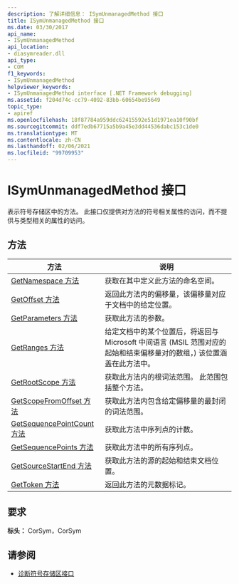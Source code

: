 ```yaml
---
description: 了解详细信息： ISymUnmanagedMethod 接口
title: ISymUnmanagedMethod 接口
ms.date: 03/30/2017
api_name:
- ISymUnmanagedMethod
api_location:
- diasymreader.dll
api_type:
- COM
f1_keywords:
- ISymUnmanagedMethod
helpviewer_keywords:
- ISymUnmanagedMethod interface [.NET Framework debugging]
ms.assetid: f204d74c-cc79-4092-83bb-60654be95649
topic_type:
- apiref
ms.openlocfilehash: 18f87784a959ddc62415592e51d1971ea10f90bf
ms.sourcegitcommit: ddf7edb67715a5b9a45e3dd44536dabc153c1de0
ms.translationtype: MT
ms.contentlocale: zh-CN
ms.lasthandoff: 02/06/2021
ms.locfileid: "99709953"
---
```

# <a name="isymunmanagedmethod-interface"></a>ISymUnmanagedMethod 接口

表示符号存储区中的方法。 此接口仅提供对方法的符号相关属性的访问，而不提供与类型相关的属性的访问。  
  
## <a name="methods"></a>方法  
  
|方法|说明|  
|------------|-----------------|  
|[GetNamespace 方法](isymunmanagedmethod-getnamespace-method.md)|获取在其中定义此方法的命名空间。|  
|[GetOffset 方法](isymunmanagedmethod-getoffset-method.md)|返回此方法内的偏移量，该偏移量对应于文档中的给定位置。|  
|[GetParameters 方法](isymunmanagedmethod-getparameters-method.md)|获取此方法的参数。|  
|[GetRanges 方法](isymunmanagedmethod-getranges-method.md)|给定文档中的某个位置后，将返回与 Microsoft 中间语言 (MSIL 范围对应的起始和结束偏移量对的数组，) 该位置涵盖在此方法中。|  
|[GetRootScope 方法](isymunmanagedmethod-getrootscope-method.md)|获取此方法内的根词法范围。 此范围包括整个方法。|  
|[GetScopeFromOffset 方法](isymunmanagedmethod-getscopefromoffset-method.md)|获取此方法内包含给定偏移量的最封闭的词法范围。|  
|[GetSequencePointCount 方法](isymunmanagedmethod-getsequencepointcount-method.md)|获取此方法中序列点的计数。|  
|[GetSequencePoints 方法](isymunmanagedmethod-getsequencepoints-method.md)|获取此方法中的所有序列点。|  
|[GetSourceStartEnd 方法](isymunmanagedmethod-getsourcestartend-method.md)|获取此方法的源的起始和结束文档位置。|  
|[GetToken 方法](isymunmanagedmethod-gettoken-method.md)|返回此方法的元数据标记。|  
  
## <a name="requirements"></a>要求  

 **标头：** CorSym，CorSym  
  
## <a name="see-also"></a>请参阅

- [诊断符号存储区接口](diagnostics-symbol-store-interfaces.md)

